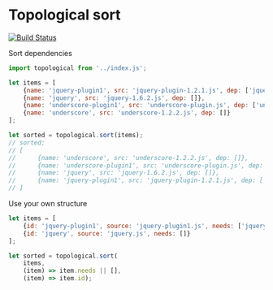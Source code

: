 # Topological sort
[![Build Status](https://api.shippable.com/projects/54b628345ab6cc1352888f23/badge?branchName=master)](https://app.shippable.com/projects/54b628345ab6cc1352888f23/builds/latest)

Sort dependencies

```js
import topological from '../index.js';

let items = [
	{name: 'jquery-plugin1', src: 'jquery-plugin-1.2.1.js', dep: ['jquery']},
	{name: 'jquery', src: 'jquery-1.6.2.js', dep: []},
	{name: 'underscore-plugin1', src: 'underscore-plugin.js', dep: ['underscore']},
	{name: 'underscore', src: 'underscore-1.2.2.js', dep: []}
];

let sorted = topological.sort(items);
// sorted:
// [
//		{name: 'underscore', src: 'underscore-1.2.2.js', dep: []},
//		{name: 'underscore-plugin1', src: 'underscore-plugin.js', dep: ['underscore']},
//		{name: 'jquery', src: 'jquery-1.6.2.js', dep: []},
//		{name: 'jquery-plugin1', src: 'jquery-plugin-1.2.1.js', dep: ['jquery']}	
// ]
```

Use your own structure
```js
let items = [
	{id: 'jquery-plugin1', source: 'jquery-plugin1.js', needs: ['jquery']},
	{id: 'jquery', source: 'jquery.js', needs: []}
];

let sorted = topological.sort(
	items, 
	(item) => item.needs || [], 
	(item) => item.id);
```